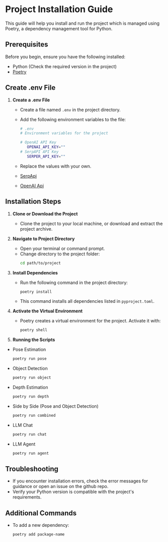 # Project Installation Guide

This guide will help you install and run the project which is managed using Poetry, a dependency management tool for Python.

## Prerequisites

Before you begin, ensure you have the following installed:

- Python (Check the required version in the project)
- [Poetry](https://python-poetry.org/docs/#installation)

## Create .env File

1. **Create a .env File**

   - Create a file named `.env` in the project directory.
   - Add the following environment variables to the file:

     ```bash
     # .env
     # Environment variables for the project

     # OpenAI API Key
        OPENAI_API_KEY=""
     # SerpAPI API Key
        SERPER_API_KEY=""
     ```

   - Replace the values with your own.

   - [SerpApi](https://serpapi.com/?gclid=CjwKCAiA0syqBhBxEiwAeNx9N5pBLmaXIF77gqaHvZWEJ-rEcEd6fQ-59mDVRxl0SD4-OX1KyvejUBoC5uYQAvD_BwE)
   - [OpenAI Api](https://openai.com/blog/openai-api)

## Installation Steps

1. **Clone or Download the Project**

   - Clone the project to your local machine, or download and extract the project archive.

2. **Navigate to Project Directory**

   - Open your terminal or command prompt.
   - Change directory to the project folder:
     ```bash
     cd path/to/project
     ```

3. **Install Dependencies**

   - Run the following command in the project directory:
     ```bash
     poetry install
     ```
   - This command installs all dependencies listed in `pyproject.toml`.

4. **Activate the Virtual Environment**

   - Poetry creates a virtual environment for the project. Activate it with:
     ```bash
     poetry shell
     ```

5. **Running the Scripts**

- Pose Estimation
  ```bash
  poetry run pose
  ```
- Object Detection
  ```bash
  poetry run object
  ```
- Depth Estimation
  ```bash
  poetry run depth
  ```
- Side by Side (Pose and Object Detection)
  ```bash
  poetry run combined
  ```
- LLM Chat
  ```bash
  poetry run chat
  ```
- LLM Agent
  ```bash
  poetry run agent
  ```

## Troubleshooting

- If you encounter installation errors, check the error messages for guidance or open an issue on the github repo.
- Verify your Python version is compatible with the project's requirements.

## Additional Commands

- To add a new dependency:
  ```bash
  poetry add package-name
  ```
